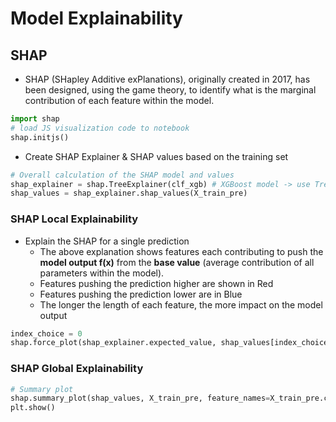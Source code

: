 # Model Explainability

## SHAP

- SHAP (SHapley Additive exPlanations), originally created in 2017, has been designed, using the game theory, to identify what is the marginal contribution of each feature within the model.

```Python
import shap
# load JS visualization code to notebook
shap.initjs()
```

- Create SHAP Explainer & SHAP values based on the training set

```Python
# Overall calculation of the SHAP model and values
shap_explainer = shap.TreeExplainer(clf_xgb) # XGBoost model -> use TreeExplainer
shap_values = shap_explainer.shap_values(X_train_pre)
```

### SHAP Local Explainability

- Explain the SHAP for a single prediction
  - The above explanation shows features each contributing to push the **model output f(x)** from the **base value** (average contribution of all parameters within the model).
  - Features pushing the prediction higher are shown in Red
  - Features pushing the prediction lower are in Blue
  - The longer the length of each feature, the more impact on the model output

```Python
index_choice = 0
shap.force_plot(shap_explainer.expected_value, shap_values[index_choice, :], X_train_pre.iloc[index_choice, :])
```

### SHAP Global Explainability

```Python
# Summary plot
shap.summary_plot(shap_values, X_train_pre, feature_names=X_train_pre.columns, plot_type="bar")
plt.show()
```
